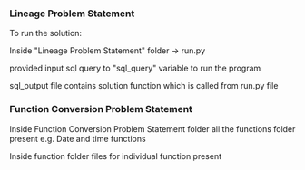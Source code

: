 ### Lineage Problem Statement
To run the solution:

Inside "Lineage Problem Statement" folder -> run.py

provided input sql query to "sql_query" variable to run the program

sql_output file contains solution function which is called from run.py file

### Function Conversion Problem Statement

Inside Function Conversion Problem Statement folder all the functions folder present
e.g. Date and time functions

Inside function folder files for individual function present

